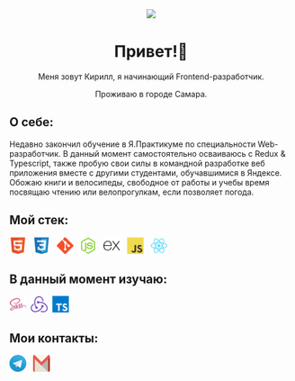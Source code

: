 <div align=center>
  <img src="https://media.giphy.com/media/MeJgB3yMMwIaHmKD4z/giphy.gif" width="200">
  <h1> 
    Привет!👋
  </h1>
  <p>Меня зовут Кирилл, я начинающий Frontend-разработчик.</p>
  <p>Проживаю в городе Самара.</p>
</div>

## О себе:

<div>
  <p>Недавно закончил обучение в Я.Практикуме по специальности Web-разработчик. В данный момент самостоятельно осваиваюсь с Redux & Typescript, также пробую свои силы в командной разработке веб приложения вместе с другими студентами, обучавшимися в Яндексе. Обожаю книги и велосипеды, свободное от работы и учебы время посвящаю чтению или велопрогулкам, если позволяет погода. </p>
</div>

## Мой стек:

<div>
  <img src="https://github.com/devicons/devicon/blob/master/icons/html5/html5-original.svg" title="html5" alt="html5" width="30" height="30"/>&nbsp&nbsp
  <img src="https://github.com/devicons/devicon/blob/master/icons/css3/css3-original.svg" title="css" alt="css" width="30" height="30"/>&nbsp&nbsp
  <img src="https://github.com/devicons/devicon/blob/master/icons/git/git-original.svg" title="git" alt="git" width="30" height="30"/>&nbsp&nbsp
  <img src="https://github.com/devicons/devicon/blob/master/icons/nodejs/nodejs-original.svg" title="nodejs" alt="nodejs" width="30" height="30"/>&nbsp&nbsp
  <img src="https://github.com/devicons/devicon/blob/master/icons/express/express-original.svg" title="express" alt="express" width="30" height="30">&nbsp&nbsp
  <img src="https://github.com/devicons/devicon/blob/master/icons/javascript/javascript-original.svg" title="javascript" alt="javascript" width="30" height="30"/>&nbsp&nbsp
  <img src="https://github.com/devicons/devicon/blob/master/icons/react/react-original.svg" title="reactjs" alt="reactjs" width="30" height="30"/>&nbsp
</div>

## В данный момент изучаю:

<div>
  <img src="https://github.com/devicons/devicon/blob/master/icons/sass/sass-original.svg" title="sass" alt="sass" width="30" height="30"/>&nbsp
  <img src="https://github.com/devicons/devicon/blob/master/icons/redux/redux-original.svg" title="redux" alt="redux" width="30" height="30"/>&nbsp
  <img src="https://github.com/devicons/devicon/blob/master/icons/typescript/typescript-original.svg" title="redux" alt="redux" width="30" height="30"/>&nbsp
</div>

## Мои контакты:

<div>
  <a href="https://t.me/Kir163"><img src="./images/telegram.svg" width="30" height="30"></a>&nbsp&nbsp
  <a href="mailto:burgov@mail.ru"><img src="./images/gmail.svg" width="30" height="30"></a>
</div>
<!--
**h1ze/h1ze** is a ✨ _special_ ✨ repository because its `README.md` (this file) appears on your GitHub profile.

Here are some ideas to get you started:

- 🔭 I’m currently working on ...
- 🌱 I’m currently learning ...
- 👯 I’m looking to collaborate on ...
- 🤔 I’m looking for help with ...
- 💬 Ask me about ...
- 📫 How to reach me: ...
- 😄 Pronouns: ...
- ⚡ Fun fact: ...
  -->

